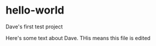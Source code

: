 # hello-world
Dave's first test project

Here's some text about Dave. THis means this file is edited
